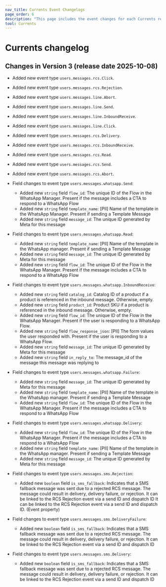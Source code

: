 ```yaml
---
nav_title: Currents Event Changelogs
page_order: 6
description: "This page includes the event changes for each Currents release."
tool: Currents
---
```


# Currents changelog

## Changes in Version 3 (release date 2025-10-08)

* Added new event type `users.messages.rcs.Click`.

* Added new event type `users.messages.rcs.Rejection`.

* Added new event type `users.messages.line.Abort`.

* Added new event type `users.messages.line.Send`.

* Added new event type `users.messages.line.InboundReceive`.

* Added new event type `users.messages.line.Click`.

* Added new event type `users.messages.rcs.Delivery`.

* Added new event type `users.messages.rcs.InboundReceive`.

* Added new event type `users.messages.rcs.Read`.

* Added new event type `users.messages.rcs.Send`.

* Added new event type `users.messages.rcs.Abort`.

* Field changes to event type `users.messages.whatsapp.Send`:
    * Added new `string` field `flow_id`: The unique ID of the Flow in the WhatsApp Manager. Present if the message includes a CTA to respond to a WhatsApp Flow
    * Added new `string` field `template_name`: [PII] Name of the template in the WhatsApp Manager. Present if sending a Template Message
    * Added new `string` field `message_id`: The unique ID generated by Meta for this message

* Field changes to event type `users.messages.whatsapp.Read`:
    * Added new `string` field `template_name`: [PII] Name of the template in the WhatsApp manager. Present if sending a Template Message
    * Added new `string` field `message_id`: The unique ID generated by Meta for this message
    * Added new `string` field `flow_id`: The unique ID of the Flow in the WhatsApp Manager. Present if the message includes a CTA to respond to a WhatsApp Flow

* Field changes to event type `users.messages.whatsapp.InboundReceive`:
    * Added new `string` field `catalog_id`: Catalog ID of a product if a product is referenced in the inbound message. Otherwise, empty.
    * Added new `string` field `product_id`: Product SKU if a product is referenced in the inbound message. Otherwise, empty.
    * Added new `string` field `flow_id`: The unique ID of the Flow in the WhatsApp Manager. Present if the user is responding to a WhatsApp Flow.
    * Added new `string` field `flow_response_json`: [PII] The form values the user responded with. Present if the user is responding to a WhatsApp Flow.
    * Added new `string` field `message_id`: The unique ID generated by Meta for this message
    * Added new `string` field `in_reply_to`: The message_id of the message this message was replying to

* Field changes to event type `users.messages.whatsapp.Failure`:
    * Added new `string` field `message_id`: The unique ID generated by Meta for this message
    * Added new `string` field `template_name`: [PII] Name of the template in the WhatsApp manager. Present if sending a Template Message
    * Added new `string` field `flow_id`: The unique ID of the Flow in the WhatsApp Manager. Present if the message includes a CTA to respond to a WhatsApp Flow

* Field changes to event type `users.messages.whatsapp.Delivery`:
    * Added new `string` field `flow_id`: The unique ID of the Flow in the WhatsApp Manager. Present if the message includes a CTA to respond to a WhatsApp Flow
    * Added new `string` field `template_name`: [PII] Name of the template in the WhatsApp manager. Present if sending a Template Message
    * Added new `string` field `message_id`: The unique ID generated by Meta for this message

* Field changes to event type `users.messages.sms.Rejection`:
    * Added new `boolean` field `is_sms_fallback`: Indicates that a SMS fallback message was sent due to a rejected RCS message. The message could result in delivery, delivery failure, or rejection. It can be linked to the RCS Rejection event via a send ID and dispatch ID
It can be linked to the RCS Rejection event via a send ID and dispatch ID. (Event property)

* Field changes to event type `users.messages.sms.DeliveryFailure`:
    * Added new `boolean` field `is_sms_fallback`: Indicates that a SMS fallback message was sent due to a rejected RCS message. The message could result in delivery, delivery failure, or rejection. It can be linked to the RCS Rejection event via a send ID and dispatch ID

* Field changes to event type `users.messages.sms.Delivery`:
    * Added new `boolean` field `is_sms_fallback`: Indicates that a SMS fallback message was sent due to a rejected RCS message. The message could result in delivery, delivery failure, or rejection. It can be linked to the RCS Rejection event via a send ID and dispatch ID


